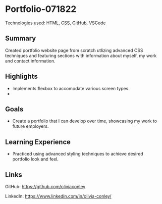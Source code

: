 # Portfolio-071822

Technologies used: HTML, CSS, GitHub, VSCode
## Summary 
Created portfolio website page from scratch utlizing advanced CSS techniques and featuring sections with information about myself, my work and contact information. 

## Highlights
* Implements flexbox to accomodate various screen types
* 

## Goals 

* Create a portfolio that I can develop over time, showcasing my work to future employers. 

## Learning Experience

* Practiced using advanced styling techniques to achieve desired portfolio look and feel. 

## Links

GitHub: https://github.com/oliviaconley

LinkedIn: https://www.linkedin.com/in/olivia-conley/